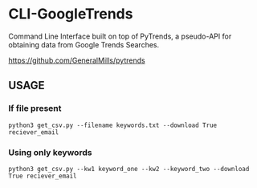 # CLI-GoogleTrends

Command Line Interface built on top of PyTrends, a pseudo-API for obtaining data from Google Trends Searches. 

https://github.com/GeneralMills/pytrends


## USAGE

### If file present
    python3 get_csv.py --filename keywords.txt --download True reciever_email
    
### Using only keywords 
    python3 get_csv.py --kw1 keyword_one --kw2 --keyword_two --download True reciever_email
